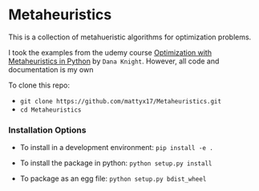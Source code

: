 # Metaheuristics

This is a collection of metahueristic algorithms for optimization problems.

I took the examples from the udemy course [Optimization with Metaheuristics in Python](https://www.udemy.com/optimization-with-metaheuristics/) by `Dana Knight`. However, all code and documentation is my own

To clone this repo:
- `git clone https://github.com/mattyx17/Metaheuristics.git`
- `cd Metaheuristics`

### Installation Options

* To install in a development environment: `pip install -e .`

* To install the package in python: `python setup.py install`

* To package as an egg file: `python setup.py bdist_wheel`
